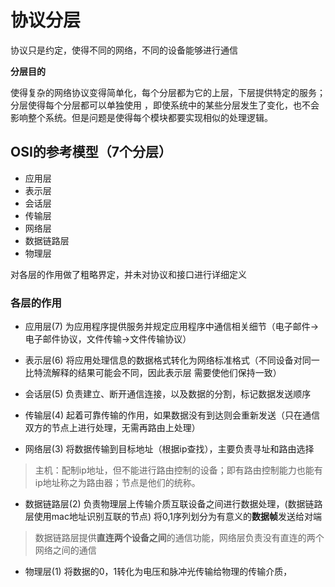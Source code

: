 # 协议分层

协议只是约定，使得不同的网络，不同的设备能够进行通信

**分层目的**

使得复杂的网络协议变得简单化，每个分层都为它的上层，下层提供特定的服务；分层使得每个分层都可以单独使用
，即使系统中的某些分层发生了变化，也不会影响整个系统。但是问题是使得每个模块都要实现相似的处理逻辑。

## OSI的参考模型（7个分层）

- 应用层
- 表示层
- 会话层
- 传输层
- 网络层
- 数据链路层
- 物理层

对各层的作用做了粗略界定，并未对协议和接口进行详细定义


### 各层的作用

- 应用层(7)
为应用程序提供服务并规定应用程序中通信相关细节（电子邮件->电子邮件协议，文件传输->文件传输协议）

- 表示层(6)
将应用处理信息的数据格式转化为网络标准格式（不同设备对同一比特流解释的结果可能会不同，因此表示层
需要使他们保持一致）

- 会话层(5)
负责建立、断开通信连接，以及数据的分割，标记数据发送顺序

- 传输层(4)
起着可靠传输的作用，如果数据没有到达则会重新发送（只在通信双方的节点上进行处理，无需再路由上处理）

- 网络层(3)
将数据传输到目标地址（根据ip查找），主要负责寻址和路由选择

>主机：配制ip地址，但不能进行路由控制的设备；即有路由控制能力也能有ip地址称之为路由器；节点是他们的统称。



- 数据链路层(2)
负责物理层上传输介质互联设备之间进行数据处理，(数据链路层使用mac地址识别互联的节点)
将0,1序列划分为有意义的**数据帧**发送给对端

>数据链路层提供**直连两个设备之间**的通信功能，网络层负责没有直连的两个网络之间的通信

- 物理层(1)
将数据的0，1转化为电压和脉冲光传输给物理的传输介质，

